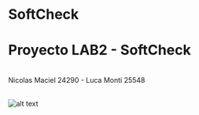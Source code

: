 # SoftCheck
# Proyecto LAB2 - SoftCheck
</br>
Nicolas Maciel 24290 - Luca Monti 25548 
</br>
</br>

![alt text](https://raw.githubusercontent.com/nicoamaciel/)
